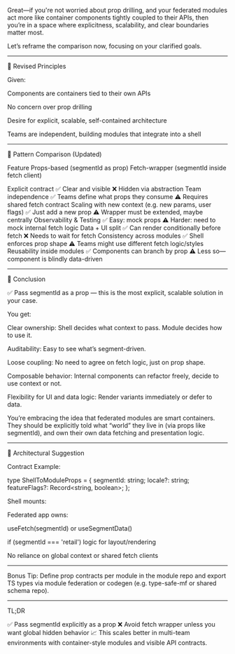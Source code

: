 Great—if you're not worried about prop drilling, and your federated modules act more like container components tightly coupled to their APIs, then you’re in a space where explicitness, scalability, and clear boundaries matter most.

Let’s reframe the comparison now, focusing on your clarified goals.


---

🧠 Revised Principles

Given:

Components are containers tied to their own APIs

No concern over prop drilling

Desire for explicit, scalable, self-contained architecture

Teams are independent, building modules that integrate into a shell



---

🔁 Pattern Comparison (Updated)

Feature	Props-based (segmentId as prop)	Fetch-wrapper (segmentId inside fetch client)

Explicit contract	✅ Clear and visible	❌ Hidden via abstraction
Team independence	✅ Teams define what props they consume	⚠️ Requires shared fetch contract
Scaling with new context (e.g. new params, user flags)	✅ Just add a new prop	⚠️ Wrapper must be extended, maybe centrally
Observability & Testing	✅ Easy: mock props	⚠️ Harder: need to mock internal fetch logic
Data + UI split	✅ Can render conditionally before fetch	❌ Needs to wait for fetch
Consistency across modules	✅ Shell enforces prop shape	⚠️ Teams might use different fetch logic/styles
Reusability inside modules	✅ Components can branch by prop	⚠️ Less so—component is blindly data-driven



---

📌 Conclusion

✅ Pass segmentId as a prop — this is the most explicit, scalable solution in your case.

You get:

Clear ownership: Shell decides what context to pass. Module decides how to use it.

Auditability: Easy to see what’s segment-driven.

Loose coupling: No need to agree on fetch logic, just on prop shape.

Composable behavior: Internal components can refactor freely, decide to use context or not.

Flexibility for UI and data logic: Render variants immediately or defer to data.


You’re embracing the idea that federated modules are smart containers. They should be explicitly told what “world” they live in (via props like segmentId), and own their own data fetching and presentation logic.


---

🧱 Architectural Suggestion

Contract Example:

type ShellToModuleProps = {
  segmentId: string;
  locale?: string;
  featureFlags?: Record<string, boolean>;
};

Shell mounts:

<FederatedModule segmentId="retail" locale="en-CH" />

Federated app owns:

useFetch(segmentId) or useSegmentData()

if (segmentId === 'retail') logic for layout/rendering

No reliance on global context or shared fetch clients



---

Bonus Tip: Define prop contracts per module in the module repo and export TS types via module federation or codegen (e.g. type-safe-mf or shared schema repo).


---

TL;DR

✅ Pass segmentId explicitly as a prop
❌ Avoid fetch wrapper unless you want global hidden behavior
📈 This scales better in multi-team environments with container-style modules and visible API contracts.

